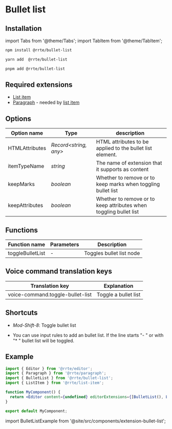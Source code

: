 # Bullet list

## Installation

import Tabs from '@theme/Tabs';
import TabItem from '@theme/TabItem';

<Tabs>
  <TabItem value="npm" label="npm" default>

```bash
npm install @rrte/bullet-list
```

  </TabItem>
  <TabItem value="yarn" label="yarn">

```bash
yarn add  @rrte/bullet-list
```

  </TabItem>
  <TabItem value="pnpm" label="pnpm">

```bash
pnpm add @rrte/bullet-list
```

  </TabItem>
</Tabs>

## Required extensions

- [List item](list-item)
- [Paragraph](paragraph) - needed by [list item](list-item)

## Options

| Option name    | Type                   | description                                                       |
| -------------- | ---------------------- | ----------------------------------------------------------------- |
| HTMLAttributes | _Record\<string, any>_ | HTML attributes to be applied to the bullet list element.         |
| itemTypeName   | _string_               | The name of extension that it supports as content                 |
| keepMarks      | _boolean_              | Whether to remove or to keep marks when toggling bullet list      |
| keepAttributes | _boolean_              | Whether to remove or to keep attributes when toggling bullet list |

## Functions

| Function name    | Parameters | Description              |
| ---------------- | ---------- | ------------------------ |
| toggleBulletList | -          | Toggles bullet list node |

## Voice command translation keys

| Translation key                  | Explanation          |
| -------------------------------- | -------------------- |
| voice-command.toggle-bullet-list | Toggle a bullet list |

## Shortcuts

- _Mod-Shift-8_: Toggle bullet list

- You can use input rules to add an bullet list. If the line starts "- " or with "\* " bullet list will be toggled.

## Example

```jsx
import { Editor } from '@rrte/editor';
import { Paragraph } from '@rrte/paragraph';
import { BulletList } from '@rrte/bullet-list';
import { ListItem } from '@rrte/list-item';

function MyComponent() {
  return <Editor content={undefined} editorExtensions={[BulletList(), ListItem(), Paragraph()]} />;
}

export default MyComponent;
```

import BulletListExample from '@site/src/components/extension-bullet-list';

<BulletListExample />
